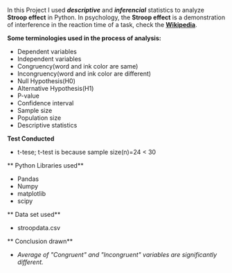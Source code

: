 
In this Project I used **_descriptive_** and **_inferencial_** statistics to analyze **Stroop effect** in Python. In psychology, the **Stroop effect** is a demonstration of interference in the reaction time of a task, check the __[Wikipedia](https://en.wikipedia.org/wiki/Stroop_effect)__.

**Some terminologies used in the process of analysis:**
- Dependent variables
- Independent variables
- Congruency(word and ink color are same)
- Incongruency(word and ink color are different)
- Null Hypothesis(H0)
- Alternative Hypothesis(H1)
- P-value
- Confidence interval
- Sample size
- Population size
- Descriptive statistics

**Test Conducted**
- t-tese; t-test is because sample size(n)=24 < 30

** Python Libraries used**
- Pandas
- Numpy
- matplotlib
- scipy

** Data set used**
- stroopdata.csv

** Conclusion drawn**
- _Average of "Congruent" and "Incongruent" variables are significantly different._

